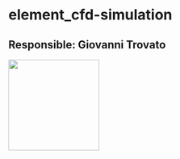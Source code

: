 # element_cfd-simulation
## Responsible: Giovanni Trovato
<img src="https://github.com/GiovanniTrovato.png" width="180">
